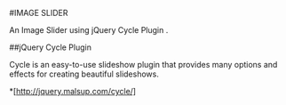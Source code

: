 #IMAGE SLIDER

An Image Slider using jQuery Cycle Plugin .

##jQuery Cycle Plugin

Cycle is an easy-to-use slideshow plugin that provides many options and effects for creating beautiful slideshows.

*[http://jquery.malsup.com/cycle/]